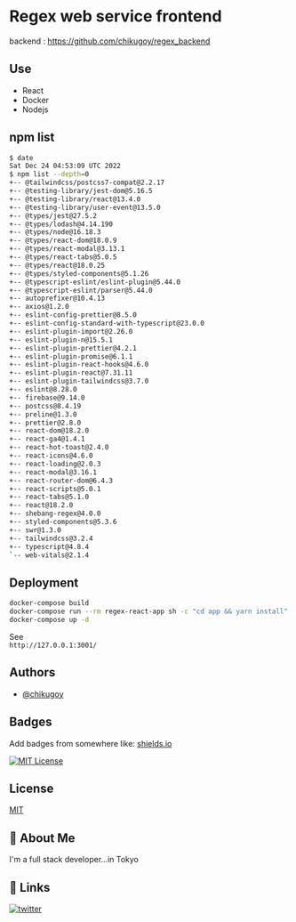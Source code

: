 # Regex web service frontend

backend : https://github.com/chikugoy/regex_backend

## Use

- React
- Docker
- Nodejs

## npm list

```bash
$ date
Sat Dec 24 04:53:09 UTC 2022
$ npm list --depth=0
+-- @tailwindcss/postcss7-compat@2.2.17
+-- @testing-library/jest-dom@5.16.5
+-- @testing-library/react@13.4.0
+-- @testing-library/user-event@13.5.0
+-- @types/jest@27.5.2
+-- @types/lodash@4.14.190
+-- @types/node@16.18.3
+-- @types/react-dom@18.0.9
+-- @types/react-modal@3.13.1
+-- @types/react-tabs@5.0.5
+-- @types/react@18.0.25
+-- @types/styled-components@5.1.26
+-- @typescript-eslint/eslint-plugin@5.44.0
+-- @typescript-eslint/parser@5.44.0
+-- autoprefixer@10.4.13
+-- axios@1.2.0
+-- eslint-config-prettier@8.5.0
+-- eslint-config-standard-with-typescript@23.0.0
+-- eslint-plugin-import@2.26.0
+-- eslint-plugin-n@15.5.1
+-- eslint-plugin-prettier@4.2.1
+-- eslint-plugin-promise@6.1.1
+-- eslint-plugin-react-hooks@4.6.0
+-- eslint-plugin-react@7.31.11
+-- eslint-plugin-tailwindcss@3.7.0
+-- eslint@8.28.0
+-- firebase@9.14.0
+-- postcss@8.4.19
+-- preline@1.3.0
+-- prettier@2.8.0
+-- react-dom@18.2.0
+-- react-ga4@1.4.1
+-- react-hot-toast@2.4.0
+-- react-icons@4.6.0
+-- react-loading@2.0.3
+-- react-modal@3.16.1
+-- react-router-dom@6.4.3
+-- react-scripts@5.0.1
+-- react-tabs@5.1.0
+-- react@18.2.0
+-- shebang-regex@4.0.0
+-- styled-components@5.3.6
+-- swr@1.3.0
+-- tailwindcss@3.2.4
+-- typescript@4.8.4
`-- web-vitals@2.1.4
```

## Deployment

```bash
docker-compose build
docker-compose run --rm regex-react-app sh -c "cd app && yarn install"
docker-compose up -d
```

See  
`http://127.0.0.1:3001/`

## Authors

- [@chikugoy](https://www.github.com/chikugoy)

## Badges

Add badges from somewhere like: [shields.io](https://shields.io/)

[![MIT License](https://img.shields.io/badge/License-MIT-green.svg)](https://choosealicense.com/licenses/mit/)

## License

[MIT](https://choosealicense.com/licenses/mit/)

## 🚀 About Me

I'm a full stack developer...in Tokyo

## 🔗 Links
[![twitter](https://img.shields.io/badge/twitter-1DA1F2?style=for-the-badge&logo=twitter&logoColor=white)](https://twitter.com/develop2015)
